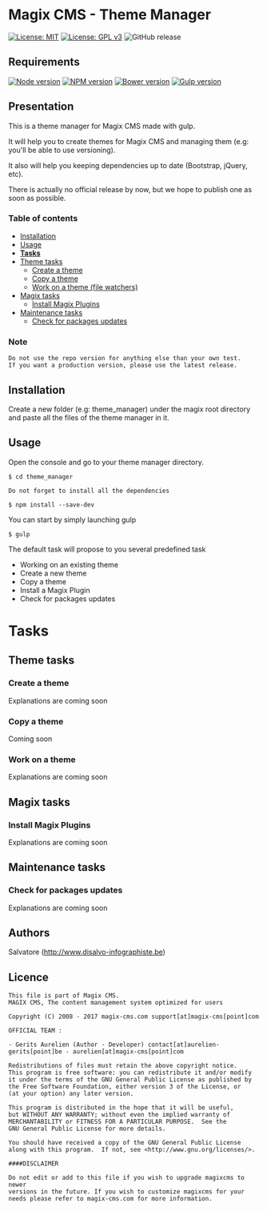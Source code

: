 Magix CMS - Theme Manager
===================================================

[![License: MIT](https://img.shields.io/badge/License-MIT-yellow.svg)](https://opensource.org/licenses/MIT)
[![License: GPL v3](https://img.shields.io/badge/License-GPL%20v3-blue.svg)](http://www.gnu.org/licenses/gpl-3.0)
![GitHub release](https://img.shields.io/github/release/magix-cms/theme-manager.svg)

Requirements
------------

[![Node version][node-image]]([node-url])
[![NPM version][npm-image]]([npm-url])
[![Bower version][bower-image]]([bower-url])
[![Gulp version][gulp-image]]([gulp-url])

Presentation
------------

This is a theme manager for Magix CMS made with gulp.

It will help you to create themes for Magix CMS and managing them (e.g: you'll be able to use versioning).

It also will help you keeping dependencies up to date (Bootstrap, jQuery, etc).

There is actually no official release by now, but we hope to publish one as soon as possible.

### Table of contents
- [Installation](#installation)
- [Usage](#usage)
- [**Tasks**](#tasks)
- [Theme tasks](#theme-tasks)
    - [Create a theme](#create-a-theme)
    - [Copy a theme](#copy-a-theme)
    - [Work on a theme (file watchers)](#work-on-a-theme)
- [Magix tasks](#magix-tasks)
    - [Install Magix Plugins](#install-magix-plugins)
- [Maintenance tasks](#maintenance-tasks)
    - [Check for packages updates](#check-for-packages-updates)

### Note
    Do not use the repo version for anything else than your own test.
    If you want a production version, please use the latest release.
    
Installation
------------

Create a new folder (e.g: theme_manager) under the magix root directory and paste all the files of the theme manager in it.

Usage
-----

Open the console and go to your theme manager directory.

```
$ cd theme_manager
```

```
Do not forget to install all the dependencies

$ npm install --save-dev
```

You can start by simply launching gulp

```
$ gulp
```

The default task will propose to you several predefined task
- Working on an existing theme
- Create a new theme
- Copy a theme
- Install a Magix Plugin
- Check for packages updates

Tasks
=====

Theme tasks
-----------

### Create a theme

Explanations are coming soon

### Copy a theme

Coming soon

### Work on a theme

Explanations are coming soon

Magix tasks
-----------

### Install Magix Plugins

Explanations are coming soon

Maintenance tasks
-----------------

### Check for packages updates

Explanations are coming soon

Authors
-------

Salvatore (http://www.disalvo-infographiste.be)

Licence
------------

```
This file is part of Magix CMS.
MAGIX CMS, The content management system optimized for users

Copyright (C) 2008 - 2017 magix-cms.com support[at]magix-cms[point]com

OFFICIAL TEAM :

- Gerits Aurelien (Author - Developer) contact[at]aurelien-gerits[point]be - aurelien[at]magix-cms[point]com

Redistributions of files must retain the above copyright notice.
This program is free software: you can redistribute it and/or modify
it under the terms of the GNU General Public License as published by
the Free Software Foundation, either version 3 of the License, or
(at your option) any later version.

This program is distributed in the hope that it will be useful,
but WITHOUT ANY WARRANTY; without even the implied warranty of
MERCHANTABILITY or FITNESS FOR A PARTICULAR PURPOSE.  See the
GNU General Public License for more details.

You should have received a copy of the GNU General Public License
along with this program.  If not, see <http://www.gnu.org/licenses/>.

####DISCLAIMER

Do not edit or add to this file if you wish to upgrade magixcms to newer
versions in the future. If you wish to customize magixcms for your
needs please refer to magix-cms.com for more information.
```

[node-image]: https://img.shields.io/badge/node-v6.9.4-blue.svg
[node-url]: https://nodejs.org/en/
[npm-image]: https://img.shields.io/npm/v/npm.svg
[npm-url]: https://www.npmjs.com/
[bower-image]: https://img.shields.io/badge/bower-v1.8.0-blue.svg
[bower-url]: https://www.npmjs.com/package/bower
[gulp-image]: https://img.shields.io/badge/gulp-v3.9.1-blue.svg
[gulp-url]: https://www.npmjs.com/package/gulp